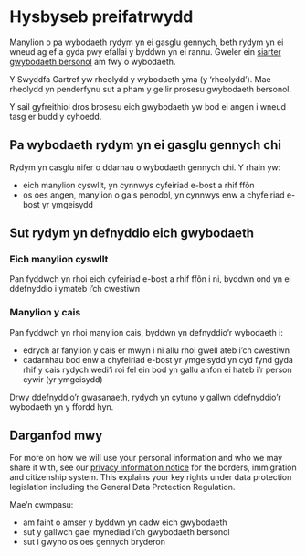 # Hysbyseb preifatrwydd
Manylion o pa wybodaeth rydym  yn ei gasglu gennych, beth rydym yn ei wneud ag ef a gyda pwy efallai y byddwn yn ei rannu. Gweler ein [siarter gwybodaeth bersonol](https://www.gov.uk/government/organisations/home-office/about/personal-information-charter) am fwy o wybodaeth.

Y Swyddfa Gartref yw rheolydd y wybodaeth yma (y ‘rheolydd’). Mae rheolydd yn penderfynu sut a pham y gellir prosesu gwybodaeth bersonol.

Y sail gyfreithiol dros brosesu eich gwybodaeth yw bod ei angen i wneud tasg er budd y cyhoedd.

## Pa wybodaeth rydym yn ei gasglu gennych chi
Rydym yn casglu nifer o ddarnau o wybodaeth gennych chi. Y rhain yw:

* eich manylion cyswllt, yn cynnwys cyfeiriad e-bost a rhif ffôn
* os oes angen, manylion o gais penodol, yn cynnwys enw a chyfeiriad e-bost yr ymgeisydd

## Sut rydym yn defnyddio eich gwybodaeth
### Eich manylion cyswllt
Pan fyddwch yn rhoi eich cyfeiriad e-bost a rhif ffôn i ni, byddwn ond yn ei ddefnyddio i ymateb i’ch cwestiwn

### Manylion y cais
Pan fyddwch yn rhoi manylion cais, byddwn yn defnyddio’r wybodaeth i:
* edrych ar fanylion y cais er mwyn i ni allu rhoi gwell ateb i’ch cwestiwn
* cadarnhau bod enw a chyfeiriad e-bost yr ymgeisydd yn cyd fynd gyda rhif y cais rydych wedi’i roi fel ein bod yn gallu anfon ei hateb i’r person cywir (yr ymgeisydd)

Drwy ddefnyddio’r gwasanaeth, rydych yn cytuno y gallwn ddefnyddio’r wybodaeth yn y ffordd hyn.

## Darganfod mwy
For more on how we will use your personal information and who we may share it with, see our [privacy information notice](https://www.gov.uk/government/publications/personal-information-use-in-borders-immigration-and-citizenship) for the borders, immigration and citizenship system. This explains your key rights under data protection legislation including the General Data Protection Regulation.

Mae’n cwmpasu:

* am faint o amser y byddwn yn cadw eich gwybodaeth
* sut y gallwch gael mynediad i’ch gwybodaeth bersonol
* sut i gwyno os oes gennych bryderon
